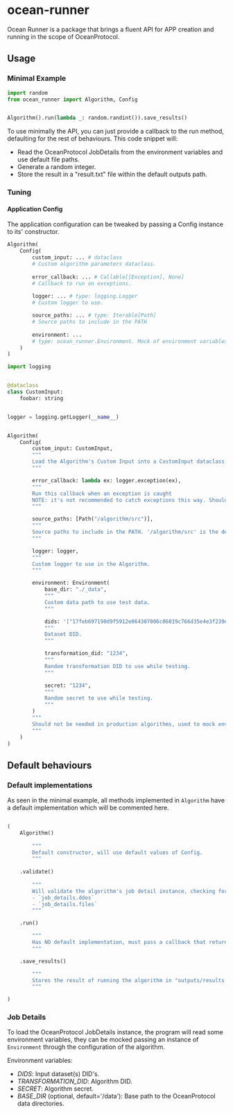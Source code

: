 # ocean-runner

Ocean Runner is a package that brings a fluent API for APP creation and running in the scope of OceanProtocol.


## Usage

### Minimal Example

```python
import random
from ocean_runner import Algorithm, Config


Algorithm().run(lambda _: random.randint()).save_results()    
```

To use minimally the API, you can just provide a callback to the run method, defaulting for the rest of behaviours. This code snippet will:

- Read the OceanProtocol JobDetails from the environment variables and use default file paths.
- Generate a random integer.
- Store the result in a "result.txt" file within the default outputs path.

### Tuning

#### Application Config

The application configuration can be tweaked by passing a Config instance to its' constructor.

```python
Algorithm(
    Config(
        custom_input: ... # dataclass
        # Custom algorithm parameters dataclass.
        
        error_callback: ... # Callable[[Exception], None]
        # Callback to run on exceptions.
        
        logger: ... # type: logging.Logger
        # Custom logger to use.

        source_paths: ... # type: Iterable[Path]
        # Source paths to include in the PATH
        
        environment: ... 
        # type: ocean_runner.Environment. Mock of environment variables.
    )
)
```

```python
import logging


@dataclass
class CustomInput:
    foobar: string 


logger = logging.getLogger(__name__)


Algorithm(
    Config(
        custom_input: CustomInput,
        """
        Load the Algorithm's Custom Input into a CustomInput dataclass instance.
        """

        error_callback: lambda ex: logger.exception(ex),
        """
        Run this callback when an exception is caught
        NOTE: it's not recommended to catch exceptions this way. Should re-raise and halt the execution.
        """

        source_paths: [Path("/algorithm/src")],
        """
        Source paths to include in the PATH. '/algorithm/src' is the default since our templates place the algorithm source files there.
        """

        logger: logger,
        """
        Custom logger to use in the Algorithm.
        """

        environment: Environment(
            base_dir: "./_data",
            """
            Custom data path to use test data.
            """

            dids: '["17feb697190d9f5912e064307006c06019c766d35e4e3f239ebb69fb71096e42"]',
            """
            Dataset DID.
            """

            transformation_did: "1234",
            """
            Random transformation DID to use while testing.
            """

            secret: "1234",
            """
            Random secret to use while testing.
            """
        )
        """
        Should not be needed in production algorithms, used to mock environment variables, defaults to using env.
        """
    )
)

```

## Default behaviours

### Default implementations

As seen in the minimal example, all methods implemented in `Algorithm` have a default implementation which will be commented here.

```python

(
    Algorithm()
    
        """
        Default constructor, will use default values of Config.
        """
    
    .validate()
    
        """
        Will validate the algorithm's job detail instance, checking for the existence of:
        - `job_details.ddos` 
        - `job_details.files`
        """

    .run()

        """ 
        Has NO default implementation, must pass a callback that returns a result of any type.
        """

    .save_results()

        """
        Stores the result of running the algorithm in "outputs/results.txt"
        """

)


```

### Job Details

To load the OceanProtocol JobDetails instance, the program will read some environment variables, they can be mocked passing an instance of `Environment` through the configuration of the algorithm.

Environment variables:
- *DIDS*: Input dataset(s) DID's.
- *TRANSFORMATION_DID*: Algorithm DID.
- *SECRET*: Algorithm secret.
- *BASE_DIR* (optional, default='/data'): Base path to the OceanProtocol data directories.

